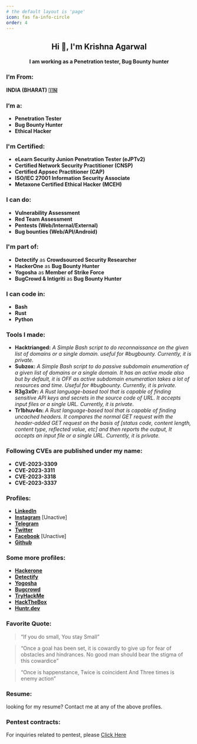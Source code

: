 ```yaml
---
# the default layout is 'page'
icon: fas fa-info-circle
order: 4
---
```

<base target="_blank"> 

## **<center> Hi 👋, I'm Krishna Agarwal </center>**
#### <center> I am working as a Penetration tester, Bug Bounty hunter </center>


### I’m From:
**INDIA (BHARAT) 🇮🇳**

### I’m a:
- **Penetration Tester**
- **Bug Bounty Hunter**
- **Ethical Hacker**

### I'm Certified:
- **eLearn Security Junion Penetration Tester (eJPTv2)**
- **Certified Network Security Practitioner (CNSP)**
- **Certified Appsec Practitioner (CAP)**
- **ISO/IEC 27001 Information Security Associate**
- **Metaxone Certified Ethical Hacker (MCEH)**

### I can do:
- **Vulnerability Assessment**
- **Red Team Assessment**
- **Pentests (Web/Internal/External)**
- **Bug bounties (Web/API/Android)**

### I'm part of:
- **Detectify** as **Crowdsourced Security Researcher**
- **HackerOne** as **Bug Bounty Hunter**
- **Yogosha** as **Member of Strike Force**
- **BugCrowd & Intigriti** as **Bug Bounty Hunter**

### I can code in:
- **Bash**
- **Rust**
- **Python**

### Tools I made:
- **Hacktrianged:** *A Simple Bash script to do reconnaissance on the given list of domains or a single domain. useful for #bugbounty. Currently, it is private.*
- **Subzox:** *A Simple Bash script to do passive subdomain enumeration of a given list of domains or a single domain. It has an active mode also but by default, it is OFF as active subdomain enumeration takes a lot of resources and time. Useful for #bugbounty. Currently, it is private.*
- **R3g3x0r:** *A Rust language-based tool that is capable of finding sensitive API keys and secrets in the source code of URL. It accepts input files or a single URL. Currently, it is private.*
- **Tr1bhuv4n:** *A Rust language-based tool that is capable of finding uncached headers. It compares the normal GET request with the header-added GET request on the basis of [status code, content length, content type, reflected value, etc] and then reports the output, It accepts an input file or a single URL. Currently, it is private.*


### Following CVEs are published under my name:
- **CVE-2023-3309**
- **CVE-2023-3311**
- **CVE-2023-3318**
- **CVE-2023-3337**

### Profiles:
- [**LinkedIn**](https://www.linkedin.com/in/kr1shna4garwal)
- [**Instagram**](https://www.instagram.com/krishnaagarwal_in) [Unactive]
- [**Telegram**](https://telegram.me/kr1shna4garwal)
- [**Twitter**](https://twitter.com/Kr1shna4garwal)
- [**Facebook**](https://www.facebook.com/kr1shna4garwal) [Unactive]
- [**Github**](https://github.com/kr1shna4garwal)

### Some more profiles:
- [**Hackerone**](https://hackerone.com/kr1shna4garwal)
- [**Detectify**](https://cs.detectify.com/profile/kr1shna4garwal)
- [**Yogosha**](http://app.yogosha.com/r/kr1shna4garwal)
- [**Bugcrowd**](https://bugcrowd.com/kr1shna4garwal)
- [**TryHackMe**](https://tryhackme.com/p/Kr1shna4garwal)
- [**HackTheBox**](https://app.hackthebox.com/profile/685392)
- [**Huntr.dev**](https://huntr.dev/users/kr1shna4garwal)


### Favorite Quote:

> “If you do small, You stay Small”

> “Once a goal has been set, it is cowardly to give up for fear of obstacles and hindrances. No good man should bear the stigma of this cowardice”

> “Once is happenstance, Twice is coincident And Three times is enemy action”

### Resume:
looking for my resume? Contact me at any of the above profiles.

### Pentest contracts:
For inquiries related to pentest, please <a href="mailto:kr1shna4garwal@gmail.com"> Click Here</a>
